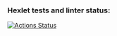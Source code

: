 ### Hexlet tests and linter status:
[![Actions Status](https://github.com/nesquick017/frontend-project-12/actions/workflows/hexlet-check.yml/badge.svg)](https://github.com/nesquick017/frontend-project-12/actions)